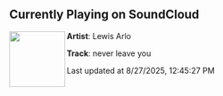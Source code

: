 ## Currently Playing on SoundCloud

[<img align="left" width="100" src="https://i1.sndcdn.com/artworks-9N0hdckQf1T2kRgj-BdFBwg-t500x500.png">](https://soundcloud.com/lewisarlo/neverleaveyou)

**Artist**: Lewis Arlo 

**Track**: never leave you

Last updated at 8/27/2025, 12:45:27 PM
